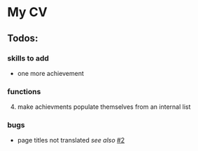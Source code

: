 # My CV

## Todos:

### skills to add

+ one more achievement

### functions

4. make achievments populate themselves from an internal list

### bugs

+ page titles not translated _see also_ [#2](https://github.com/InverterOfControl/CV/issues/2)

